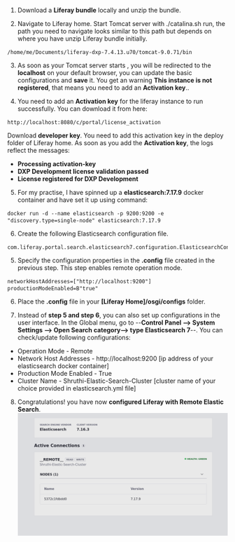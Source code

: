 1. Download a **Liferay bundle** locally and unzip the bundle.

2. Navigate to Liferay home. Start Tomcat server with ./catalina.sh run, the path you need to navigate looks similar to this path but depends on where you have unzip Liferay bundle initially. 
```
/home/me/Documents/liferay-dxp-7.4.13.u70/tomcat-9.0.71/bin 
```

3. As soon as your Tomcat server starts , you will be redirected to the **localhost** on your default browser, you can update the basic configurations and **save** it. You get an warning **This instance is not registered**, that means you need to add an **Activation key**..

4. You need to add an **Activation key** for the liferay instance to run successfully. You can download it from here: 
```
http://localhost:8080/c/portal/license_activation 
```
Download **developer key**. You need to add this activation key in the deploy folder of Liferay home. As soon as you add the **Activation key**, the logs reflect the messages: 
- **Processing activation-key**
- **DXP Development license validation passed**
- **License registered for DXP Development**

5. For my practise, I have spinned up a **elasticsearch:7.17.9** docker container and have set it up using command:
```
docker run -d --name elasticsearch -p 9200:9200 -e "discovery.type=single-node" elasticsearch:7.17.9
```

6. Create the following Elasticsearch configuration file.
```
com.liferay.portal.search.elasticsearch7.configuration.ElasticsearchConfiguration.config
```

5. Specify the configuration properties in the **.config** file created in the previous step. This step enables remote operation mode.
```
networkHostAddresses=["http://localhost:9200"]
productionModeEnabled=B"true"
```

6. Place the **.config** file in your **[Liferay Home]/osgi/configs** folder.

7. Instead of **step 5 and step 6**, you can also set up configurations in the user interface. In the Global menu, go to --**Control Panel --> System Settings --> Open Search category--> type Elasticsearch 7**--. You can check/update following configurations:
- Operation Mode - Remote
- Network Host Addresses - http://localhost:9200 [ip address of your elasticsearch docker container]
- Production Mode Enabled - True
- Cluster Name - Shruthi-Elastic-Search-Cluster [cluster name of your choice provided in elasticsearch.yml file]

8. Congratulations! you have now **configured Liferay with Remote Elastic Search**.
![elastic-search-health-status](./es.png) 
